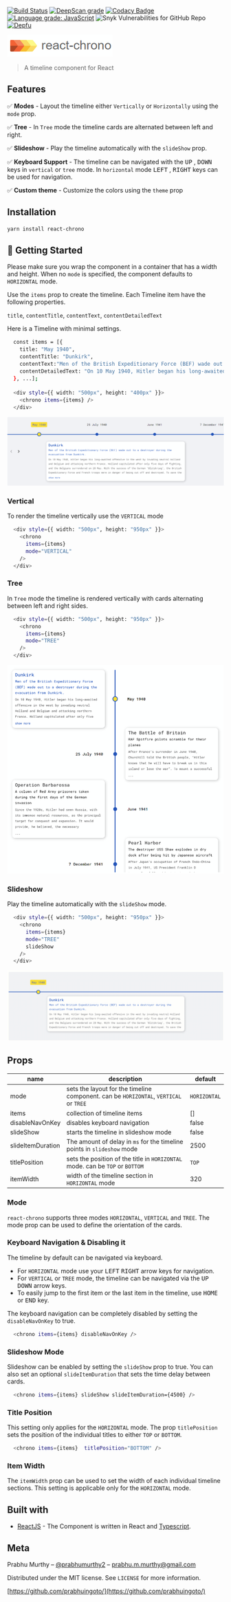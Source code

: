 [![Build Status](https://dev.azure.com/prabhummurthy/react-chrono/_apis/build/status/prabhuignoto.react-chrono?branchName=master)](https://dev.azure.com/prabhummurthy/react-chrono/_build/latest?definitionId=7&branchName=master)
[![DeepScan grade](https://deepscan.io/api/teams/10074/projects/13644/branches/234929/badge/grade.svg)](https://deepscan.io/dashboard#view=project&tid=10074&pid=13644&bid=234929)
[![Codacy Badge](https://app.codacy.com/project/badge/Grade/f2e24a98defd4e4fa7f6f24d86b8dab5)](https://www.codacy.com/manual/prabhuignoto/react-chrono?utm_source=github.com&amp;utm_medium=referral&amp;utm_content=prabhuignoto/react-chrono&amp;utm_campaign=Badge_Grade)
[![Language grade: JavaScript](https://img.shields.io/lgtm/grade/javascript/g/prabhuignoto/float-menu.svg?logo=lgtm&logoWidth=18)](https://lgtm.com/projects/g/prabhuignoto/float-menu/context:javascript)
![Snyk Vulnerabilities for GitHub Repo](https://img.shields.io/snyk/vulnerabilities/github/prabhuignoto/react-chrono?style=flat)
[![Depfu](https://badges.depfu.com/badges/48a23a6a830309649b7e516467cd9a48/overview.svg)](https://depfu.com/github/prabhuignoto/react-chrono?project_id=15325)

![logo](./readme-assets/logo.png)

> A timeline component for React

## Features

✅ **Modes** - Layout the timeline either `Vertically` or `Horizontally` using the `mode` prop.

✅ **Tree** - In `Tree` mode the timeline cards are alternated between left and right.

✅ **Slideshow** - Play the timeline automatically with the `slideShow` prop.

✅ **Keyboard Support** - The timeline can be navigated with the <kbd>UP</kbd> , <kbd>DOWN</kbd> keys in `vertical` or `tree` mode. In `horizontal` mode <kbd>LEFT</kbd> , <kbd>RIGHT</kbd> keys can be used for navigation.

✅ **Custom theme** - Customize the colors using the `theme` prop

## Installation

```sh
yarn install react-chrono
```

## 🚀 Getting Started

Please make sure you wrap the component in a container that has a width and height. When no `mode` is specified, the component defaults to `HORIZONTAL` mode.

Use the `items` prop to create the timeline. Each Timeline item have the following properties.

`title`, `contentTitle`, `contentText`, `contentDetailedText`

Here is a Timeline with minimal settings.

```sh
  const items = [{
    title: "May 1940",
    contentTitle: "Dunkirk",
    contentText:"Men of the British Expeditionary Force (BEF) wade out to a destroyer during the evacuation from Dunkirk.",
    contentDetailedText: "On 10 May 1940, Hitler began his long-awaited offensive in the west...",
  }, ...];

  <div style={{ width: "500px", height: "400px" }}>
    <chrono items={items} />
  </div>
```

![app-home](./readme-assets/app-home.png)

### Vertical

To render the timeline vertically use the `VERTICAL` mode

```sh
  <div style={{ width: "500px", height: "950px" }}>
    <chrono
      items={items}
      mode="VERTICAL"
    />
  </div>
```

### Tree

In `Tree` mode the timeline is rendered vertically with cards alternating between left and right sides.

```sh
  <div style={{ width: "500px", height: "950px" }}>
    <chrono
      items={items}
      mode="TREE"
    />
  </div>
```

![app-tree](./readme-assets/app-tree.png)

### Slideshow

Play the timeline automatically with the `slideShow` mode.

```sh
  <div style={{ width: "500px", height: "950px" }}>
    <chrono
      items={items}
      mode="TREE"
      slideShow
    />
  </div>
```

![slideshow](./readme-assets/demo.gif)

## Props

| name              | description                                                                           | default      |
| ----------------- | ------------------------------------------------------------------------------------- | ------------ |
| mode              | sets the layout for the timeline component. can be `HORIZONTAL`, `VERTICAL` or `TREE` | `HORIZONTAL` |
| items             | collection of timeline items                                                          | []           |
| disableNavOnKey   | disables keyboard navigation                                                          | false        |
| slideShow         | starts the timeline in slideshow mode                                                 | false        |
| slideItemDuration | The amount of delay in `ms` for the timeline points in `slideshow` mode               | 2500         |
| titlePosition     | sets the position of the title in `HORIZONTAL` mode. can be `TOP` or `BOTTOM`         | `TOP`        |
| itemWidth         | width of the timeline section in `HORIZONTAL` mode                                    | 320          |

### Mode

`react-chrono` supports three modes `HORIZONTAL`, `VERTICAL` and `TREE`. The mode prop can be used to define the orientation of the cards.

### Keyboard Navigation & Disabling it

The timeline by default can be navigated via keyboard.

- For `HORIZONTAL` mode use your <kbd>LEFT</kbd> <kbd>RIGHT</kbd> arrow keys for navigation.
- For `VERTICAL` or `TREE` mode, the timeline can be navigated via the <kbd>UP</kbd> <kbd>DOWN</kbd> arrow keys.
- To easily jump to the first item or the last item in the timeline, use <kbd>HOME</kbd> or <kbd>END</kbd> key.

The keyboard navigation can be completely disabled by setting the `disableNavOnKey` to true.

```sh
  <chrono items={items} disableNavOnKey />
```

### Slideshow Mode

Slideshow can be enabled by setting the `slideShow` prop to true. You can also set an optional `slideItemDuration` that sets the time delay between cards.

```sh
  <chrono items={items} slideShow slideItemDuration={4500} />
```

### Title Position

This setting only applies for the `HORIZONTAL` mode. The prop `titlePosition` sets the position of the individual titles to either `TOP` or `BOTTOM`.

```sh
  <chrono items={items}  titlePosition="BOTTOM" />
```

### Item Width

The `itemWidth` prop can be used to set the width of each individual timeline sections. This setting is applicable only for the `HORIZONTAL` mode.

## Built with

- [ReactJS](react) - The Component is written in React and [Typescript](typescript).

## Meta

Prabhu Murthy – [@prabhumurthy2](https://twitter.com/prabhumurthy2) – prabhu.m.murthy@gmail.com

Distributed under the MIT license. See `LICENSE` for more information.

[https://github.com/prabhuingoto/](https://github.com/prabhuingoto/)

<!-- Markdown link & img dfn's -->

[react]: https://reactjs.org
[typescript]: https://typescriptlang.org
